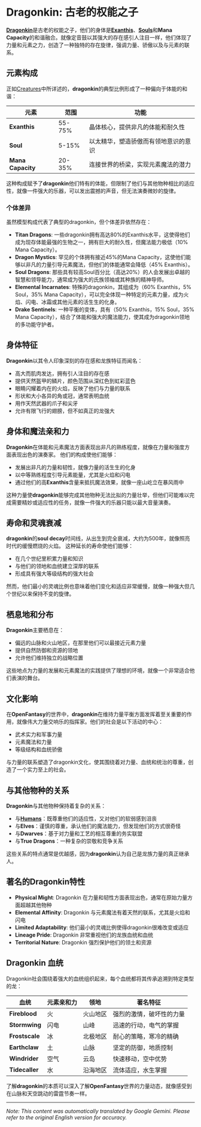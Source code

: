 # **Dragonkin**: 古老的权能之子

[**Dragonkin**](/codex/Creatures/Dragonkin.md)是古老的权能之子，他们的身体是[**Exanthis**](/codex/Basic/Exanthis.md)、[**Souls**](/codex/Basic/Soul.md)和**Mana Capacity**的和谐融合。就像定音鼓以其强大的存在感引人注目一样，他们体现了力量和元素之力，创造了一种独特的存在旋律，强调力量、骄傲以及与元素的联系。

## 元素构成

正如[Creatures](/codex/Creatures/Creatures.md)中所详述的，**dragonkin**的典型比例形成了一种偏向于体能的和谐：

| 元素 | 范围 | 功能 |
|---------|------------|----------|
| **Exanthis** | 55-75% | 晶体核心，提供非凡的体能和耐久性 |
| **Soul** | 5-15% | 以太精华，塑造骄傲而有领地意识的意识 |
| **Mana Capacity** | 20-35% | 连接世界的桥梁，实现元素魔法的潜力 |

这种构成赋予了**dragonkin**他们特有的体能，但限制了他们与其他物种相比的适应性，就像一件强大的乐器，可以发出震撼的声音，但无法演奏微妙的旋律。

### 个体差异

虽然模型构成代表了典型的dragonkin，但个体差异依然存在：

- **Titan Dragons**: 一些dragonkin拥有高达80%的Exanthis水平，这使得他们成为现存体能最强的生物之一，拥有巨大的耐久性，但魔法能力极低（10% Mana Capacity）。
- **Dragon Mystics**: 罕见的个体拥有接近45%的Mana Capacity，这使他们能够以非凡的力量引导元素魔法，但他们的体能通常会降低（45% Exanthis）。
- **Soul Dragons**: 那些具有较高Soul百分比（高达20%）的人会发展出卓越的智慧和领导能力，通常成为强大的氏族领袖或其种族的精神导师。
- **Elemental Incarnates**: 特殊的dragonkin，其组成为（60% Exanthis，5% Soul，35% Mana Capacity），可以完全体现一种特定的元素力量，成为火焰、闪电、冰霜或其他元素的活生生的化身。
- **Drake Sentinels**: 一种平衡的变体，具有（50% Exanthis，15% Soul，35% Mana Capacity），结合了体能和强大的魔法能力，使其成为dragonkin领地的多功能守护者。

## 身体特征

**Dragonkin**以其令人印象深刻的存在感和龙族特征而闻名：
- 高大而肌肉发达，拥有引人注目的存在感
- 提供天然盔甲的鳞片，颜色范围从深红色到虹彩蓝色
- 眼睛闪耀着内在的火焰，反映了他们与力量的联系
- 形状和大小各异的角或冠，通常表明血统
- 用作天然武器的爪子和尖牙
- 允许有限飞行的翅膀，但不如真正的龙强大

## 身体和魔法亲和力

**Dragonkin**在体能和元素魔法方面表现出非凡的熟练程度，就像在力量和强度方面表现出色的演奏家。 他们的构成使他们能够：
- 发展出非凡的力量和韧性，就像力量的活生生的化身
- 以中等熟练程度引导元素能量，尤其是火焰和闪电
- 通过他们的高**Exanthis**含量来抵抗魔法效果，就像一座山屹立在暴风雨中

这种力量使**dragonkin**能够完成其他物种无法比拟的力量壮举，但他们可能难以完成需要精妙或适应性的任务，就像一件强大的乐器只能以最大音量演奏。

## 寿命和灵魂衰减

**dragonkin**的**soul decay**时间线，从出生到完全衰减，大约为500年，就像照亮时代的缓慢燃烧的火焰。 这种延长的寿命使他们能够：
- 在几个世纪里积累力量和知识
- 与他们的领地和血统建立深厚的联系
- 形成具有强大等级结构的强大社会

然而，他们最小的灵魂比例也意味着他们变化和适应非常缓慢，就像一种强大但几个世纪以来保持不变的旋律。

## 栖息地和分布

**Dragonkin**主要栖息在：
- 偏远的山脉和火山地区，在那里他们可以最接近元素力量
- 提供自然防御和资源的领地
- 允许他们维持独立的战略位置

这些地点为力量的发展和元素魔法的实践提供了理想的环境，就像一个非常适合他们表演的舞台。

## 文化影响

在**OpenFantasy**的世界中，**dragonkin**在维持力量平衡方面发挥着至关重要的作用，就像伟大力量交响乐的指挥家。他们的社会是以下活动的中心：
- 武术实力和军事力量
- 元素魔法和力量
- 等级结构和血统骄傲

与力量的联系塑造了dragonkin文化，使其围绕着对力量、血统和统治的尊重，创造了一个实力至上的社会。

## 与其他物种的关系

**Dragonkin**与其他物种保持着复杂的关系：
- 与[**Humans**](/codex/Creatures/Human.md)：既尊重他们的适应性，又对他们的软弱感到沮丧
- 与**Elves**：谨慎的尊重，承认他们的魔法能力，但发现他们的方式很奇怪
- 与**Dwarves**：基于对力量和工艺的相互尊重的务实联盟
- 与**True Dragons**：一种复杂的崇敬和竞争关系

这些关系的特点通常是优越感，因为**dragonkin**认为自己是龙族力量的真正继承人。

## 著名的Dragonkin特性

- **Physical Might**: Dragonkin 在力量和韧性方面表现出色，通常在原始力量方面超越其他物种
- **Elemental Affinity**: Dragonkin 与元素魔法有着天然的联系，尤其是火焰和闪电
- **Limited Adaptability**: 他们最小的灵魂比例使得dragonkin很难改变或适应
- **Lineage Pride**: Dragonkin 非常重视他们的龙族血统和血统
- **Territorial Nature**: Dragonkin 强烈保护他们的领土和资源

## Dragonkin 血统

Dragonkin社会围绕着强大的血统组织起来，每个血统都将其传承追溯到特定类型的龙：

| 血统 | 元素亲和力 | 领地 | 著名特征 |
|---------|---------------|---------|-------------------|
| **Fireblood** | 火 | 火山地区 | 强烈的激情，破坏性的力量 |
| **Stormwing** | 闪电 | 山峰 | 迅速的行动，电气的掌握 |
| **Frostscale** | 冰 | 北极地区 | 耐心的策略，寒冷的精确 |
| **Earthclaw** | 土 | 山脉 | 坚定的防御，地质控制 |
| **Windrider** | 空气 | 云岛 | 快速移动，空中优势 |
| **Tidecaller** | 水 | 沿海地区 | 流体适应，水生掌握 |

了解**dragonkin**的本质可以深入了解**OpenFantasy**世界的力量动态，就像感受到在山脉和天空跳动的雷霆节奏一样。


---
_Note: This content was automatically translated by Google Gemini. Please refer to the original English version for accuracy._